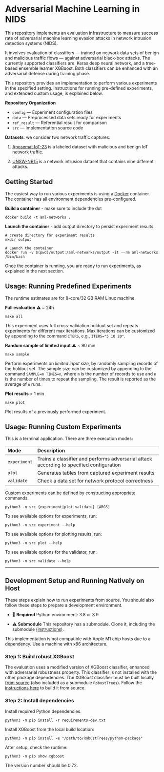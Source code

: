 # Adversarial Machine Learning in NIDS

This repository implements an evaluation infrastructure to measure success rate of adversarial machine learning evasion
attacks in network intrusion detection systems (NIDS).

It involves evaluation of classifiers — trained on network data sets of benign and malicious traffic flows — against
adversarial black-box attacks. The currently supported classifiers are: Keras deep neural network, and a tree-based
ensemble learner XGBoost. Both classifiers can be enhanced with an adversarial defense during training phase.

This repository provides an implementation to perform various experiments in the specified setting. Instructions for
running pre-defined experiments, and extended custom usage, is explained below.

**Repository Organization**

- `config`     — Experiment configuration files              
- `data`       — Preprocessed data sets ready for experiments
- `ref_result` — Referential result for comparison          
- `src`        — Implementation source code                  

**Datasets**: we consider two network traffic captures:

1. [Aposemat IoT-23](https://www.stratosphereips.org/datasets-iot23/) is a labeled dataset with malicious and benign IoT
   network traffic.

2. [UNSW-NB15](https://research.unsw.edu.au/projects/unsw-nb15-dataset) is a network intrusion dataset that contains
   nine different attacks.

## Getting Started

The easiest way to run various experiments is using a [Docker](https://docs.docker.com/engine/install/) container.
The container has all environment dependencies pre-configured.

**Build a container** - make sure to include the dot

```
docker build -t aml-networks .
```

**Launch the container** - add output directory to persist experiment results

```
# create directory for experiment results
mkdir output

# Launch the container
docker run -v $(pwd)/output:/aml-networks/output -it --rm aml-networks /bin/bash
```

Once the container is running, you are ready to run experiments, as explained in the next section.

## Usage: Running Predefined Experiments

The runtime estimates are for 8-core/32 GB RAM Linux machine.

**Full evaluation** :warning: ~ 24h

```
make all
```

This experiment uses full cross-validation holdout set and repeats experiments for different max iterations. Max
iterations can be customized by appending to the command `ITERS`, e.g., `ITERS="5 10 20"`.

**Random sample of limited input** :warning: ~ 90 min

```
make sample
```

Perform experiments on _limited input size_, by randomly sampling records of the holdout set. The sample size can be
customized by appending to the command `SAMPLE=m TIMES=n`, where `m` is the number of records to use and `n` is the
number of times to repeat the sampling. The result is reported as the average of `n` runs.

**Plot results** < 1 min

```
make plot
```

Plot results of a previously performed experiment.

## Usage: Running Custom Experiments

This is a terminal application. There are three execution modes:

| Mode         | Description                                                                              |
|:-------------|:-----------------------------------------------------------------------------------------|
| `experiment` | Trains a classifier and performs adversarial attack according to specified configuration |
| `plot`       | Generates tables from captured experiment results                                        |
| `validate`   | Check a data set for network protocol correctness                                        |

Custom experiments can be defined by constructing appropriate commands.

```
python3 -m src {experiment|plot|validate} [ARGS]
```

To see available options for experiments, run:

```
python3 -m src experiment --help
```

To see available options for plotting results, run:

```
python3 -m src plot --help
```

To see available options for the validator, run:

```
python3 -m src validate --help
```

---

## Development Setup and Running Natively on Host

These steps explain how to run experiments from source.
You should also follow these steps to prepare a development environment.

- :snake: **Required** Python environment: 3.8 or 3.9

- :warning: **Submodule** This repository has a submodule. Clone it, including the submodule
  [(instructions)](https://stackoverflow.com/a/4438292).

This implementation is not compatible with Apple M1 chip hosts due to a dependency. Use a machine with x86 architecture.

### Step 1: Build robust XGBoost

The evaluation uses a modified version of XGBoost classifier, enhanced with adversarial robustness property. This
classifier is not installed with the other package dependencies. The XGBoost classifier must be built
locally [from source](https://github.com/chenhongge/RobustTrees) (also included as a submodule `RobustTrees`). Follow
the
[instructions here](https://github.com/chenhongge/RobustTrees/tree/master/python-package#from-source) to build it from
source.

### Step 2: Install dependencies

Install required Python dependencies.

```
python3 -m pip install -r requirements-dev.txt
```

Install XGBoost from the local build location:

```
python3 -m pip install -e "/path/to/RobustTrees/python-package"
```

After setup, check the runtime:

```
python3 -m pip show xgboost
```

The version number should be 0.72.
